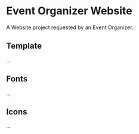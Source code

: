# Event Organizer Website
A Website project requested by an Event Organizer.

## Template
...

## Fonts
...

## Icons
...
